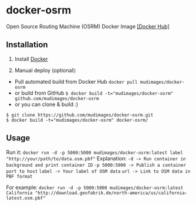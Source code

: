 # docker-osrm
Open Source Routing Machine (OSRM) Docker Image [\[Docker Hub\]](https://hub.docker.com/r/mudimages/docker-osrm/)

## Installation

1. Install [Docker](https://www.docker.com/)

2. Manual deploy (optional):
  * Pull automated build from Docker Hub
```docker pull mudimages/docker-osrm```
  * or build from GitHub
```$ docker build -t="mudimages/docker-osrm" github.com/mudimages/docker-osrm```
  * or you can clone & build :)
```
$ git clone https://github.com/mudimages/docker-osrm.git
$ docker build -t="mudimages/docker-osrm" docker-osrm/
```

## Usage
Run it:
```docker run -d -p 5000:5000 mudimages/docker-osrm:latest label "http://your/path/to/data.osm.pbf"```
Explanation:
```-d -> Run container in background and print container ID```
```-p 5000:5000 -> Publish a container port to host```
```label -> Your label of OSM data```
```url -> Link to OSM data in PBF format```

For example:
```docker run -d -p 5000:5000 mudimages/docker-osrm:latest California "http://download.geofabrik.de/north-america/us/california-latest.osm.pbf"```
